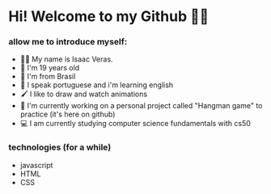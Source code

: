 # Hi! Welcome to my Github 🖖🏽

### allow me to introduce myself:
* 🧑🏽 My name is Isaac Veras.
* 👶 I'm 19 years old
* 🦜 I'm from Brasil
* 💬 I speak portuguese and i'm learning english
* 🖌️ I like to draw and watch animations
* 💼 I'm currently working on a personal project
  called "Hangman game" to practice (it's here on github)
* 💻 I am currently studying computer science fundamentals with cs50

### technologies (for a while)
* javascript
* HTML
* CSS
